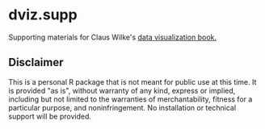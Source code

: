 # dviz.supp
Supporting materials for Claus Wilke's [data visualization book.](https://clauswilke.com/dataviz/)

## Disclaimer

This is a personal R package that is not meant for public use at this time. It is provided "as is", without warranty of any kind, express or implied, including but not limited to the warranties of merchantability, fitness for a particular purpose, and noninfringement. No installation or technical support will be provided.
